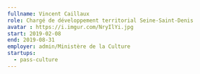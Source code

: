 ```yaml
---
fullname: Vincent Caillaux
role: Chargé de développement territorial Seine-Saint-Denis
avatar : https://i.imgur.com/NryIlYi.jpg
start: 2019-02-08
end: 2019-08-31
employer: admin/Ministère de la Culture
startups:
  - pass-culture
---
```

